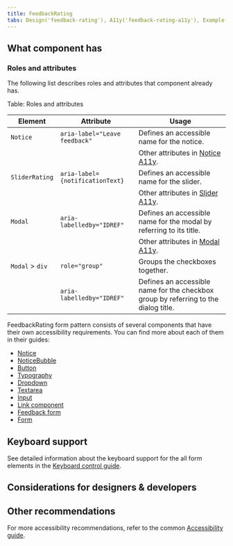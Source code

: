 ```yaml
---
title: FeedbackRating
tabs: Design('feedback-rating'), A11y('feedback-rating-a11y'), Example('feedback-rating-code')
---
```


## What component has

### Roles and attributes

The following list describes roles and attributes that component already has.

Table: Roles and attributes

| Element         | Attribute                                                          | Usage                                                               |
| --------------- | ------------------------------------------------------------------ | ------------------------------------------------------------------- |
| `Notice`        | `aria-label="Leave feedback"`                                      | Defines an accessible name for the notice. |
|                 |  | Other attributes in [Notice A11y](/components/notice/notice-a11y). |
| `SliderRating`  | `aria-label={notificationText}`                                    | Defines an accessible name for the slider. |
|                 |  | Other attributes in [Slider A11y](/components/slider/slider-a11y).   |
| `Modal`         | `aria-labelledby="IDREF"`                                          | Defines an accessible name for the modal by referring to its title. |
|                 |  | Other attributes in [Modal A11y](/components/notice/modal-a11y).     |
| `Modal` > `div` | `role="group"`                                                     | Groups the checkboxes together. |
|                 | `aria-labelledby="IDREF"`                                          | Defines an accessible name for the checkbox group by referring to the dialog title. |

FeedbackRating form pattern consists of several components that have their own accessibility requirements. You can find more about each of them in their guides:

- [Notice](/components/notice/notice-a11y)
- [NoticeBubble](/components/notice-bubble/notice-bubble-a11y)
- [Button](/components/button/button-a11y)
- [Typography](/style/typography/typography-a11y)
- [Dropdown](/components/dropdown/dropdown-a11y)
- [Textarea](/components/textarea/textarea-a11y)
- [Input](/components/input/input-a11y)
- [Link component](/components/link/link-a11y)
- [Feedback form](/components/feedback/feedback-form-a11y)
- [Form](/patterns/form/form-a11y)

## Keyboard support

See detailed information about the keyboard support for the all form elements in the [Keyboard control guide](/core-principles/a11y/a11y-keyboard).

## Considerations for designers & developers

## Other recommendations

For more accessibility recommendations, refer to the common [Accessibility guide](/core-principles/a11y/a11y).
